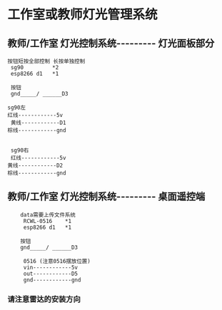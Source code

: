 
# 工作室或教师灯光管理系统
            
   ## 教师/工作室 灯光控制系统--------- 灯光面板部分
    按钮短按全部控制 长按单独控制
     sg90         *2
     esp8266 d1   *1

     按钮
     gnd_____/ ______D3

    sg90左
    红线------------5v
     黄线------------D1
    棕线------------gnd


     sg90右
     红线------------5v
    黄线------------D2 
    棕线------------gnd
    
    
 ## 教师/工作室 灯光控制系统--------- 桌面遥控端
        
        data需要上传文件系统
         RCWL-0516    *1
         esp8266 d1   *1

        按钮
        gnd_____/ ______D3

         0516 (注意0516摆放位置)
         vin------------5v
         out------------D5
         gnd------------gnd
    
    
    
   ### 请注意雷达的安装方向
